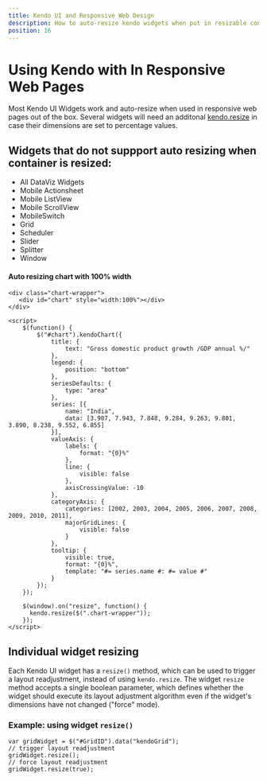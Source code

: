 ```yaml
---
title: Kendo UI and Responsive Web Design
description: How to auto-resize kendo widgets when put in resizable containers (splitter or window).
position: 16
---
```


# Using Kendo with In Responsive Web Pages

Most Kendo UI Widgets work and auto-resize when used in responsive web pages out of the box. Several widgets will need an additonal [kendo.resize](/api/framework/kendo#methods-resize) in case their dimensions are set to percentage values.

## Widgets that do not suppport auto resizing when container is resized: ##

* All DataViz Widgets
* Mobile Actionsheet
* Mobile ListView
* Mobile ScrollView
* MobileSwitch
* Grid
* Scheduler
* Slider
* Splitter
* Window

#### Auto resizing chart with 100% width

    <div class="chart-wrapper">
       <div id="chart" style="width:100%"></div>
    </div>

    <script>
        $(function() {
            $("#chart").kendoChart({
                title: {
                    text: "Gross domestic product growth /GDP annual %/"
                },
                legend: {
                    position: "bottom"
                },
                seriesDefaults: {
                    type: "area"
                },
                series: [{
                    name: "India",
                    data: [3.907, 7.943, 7.848, 9.284, 9.263, 9.801, 3.890, 8.238, 9.552, 6.855]
                }],
                valueAxis: {
                    labels: {
                        format: "{0}%"
                    },
                    line: {
                        visible: false
                    },
                    axisCrossingValue: -10
                },
                categoryAxis: {
                    categories: [2002, 2003, 2004, 2005, 2006, 2007, 2008, 2009, 2010, 2011],
                    majorGridLines: {
                        visible: false
                    }
                },
                tooltip: {
                    visible: true,
                    format: "{0}%",
                    template: "#= series.name #: #= value #"
                }
            });
        });

        $(window).on("resize", function() {
          kendo.resize($(".chart-wrapper"));
        });
    </script>

## Individual widget resizing

Each Kendo UI widget has a `resize()` method, which can be used to trigger a layout readjustment, instead of using `kendo.resize`.
The widget `resize` method accepts a single boolean parameter, which defines whether the widget should execute its layout adjustment algorithm even if the widget's dimensions have not changed ("force" mode).

### Example: using widget `resize()`

    var gridWidget = $("#GridID").data("kendoGrid");
    // trigger layout readjustment
    gridWidget.resize();
    // force layout readjustment
    gridWidget.resize(true);
